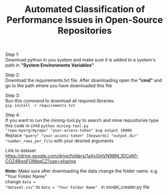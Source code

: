 <h1 style="text-align:center">Automated Classification of Performance Issues in Open-Source Repositories</h1><br>



Step 1:<br>
Download python in you system and make sure it is added to a system's path in <b>"System Environments Variables"</b>

Step 2:<br>
Download the requirements.txt file. After downloading open the <b>"cmd"</b> and go to the path where you have downloaded this file

Step 3:<br>
Run this command to download all required libraries: <br>
<code>pip install -r requirements.txt</code>

Step 4:<br>
If you want to run the mining-tool.py to search and mine repositories type this code in cmd 
<code>python mining-tool.py "repo:myorg/myrepo" "your-access-token" bug output 10000</code></br>
Replace <code>"query" "your-access-token" [keywords] "output_dir" "number_rows_per_file</code> with your desired arguments

Link to dataset<br>
https://drive.google.com/drive/folders/1aXvGmVN9BM_1DCeN1-COZ48wsFOMbqCZ?usp=sharing <br>

<b>Note:</b> Make sure after downloading the data change the folder name. e.g. "Your Folder Name"<br>
change <code>data = "dataset.csv"</code> to <code>data = "Your Folder Name" </code> in model_creater.py file 
